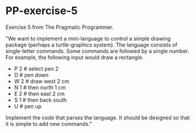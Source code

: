 # PP-exercise-5
Exercise 5 from The Pragmatic Programmer.

"We want to implement a mini-language to control a simple drawing package (perhaps a turtle-graphics system). The language consists of single-letter commands. Some commands are followed by a single number. For example, the following input would draw a rectangle.

* P 2 # select pen 2
* D   # pen down
* W 2 # draw west 2 cm
* N 1 # then north 1 cm
* E 2 # then east 2 cm
* S 1 # then back south
* U   # pen up

Implement the code that parses the language. It should be designed so that it is simple to add new commands."
